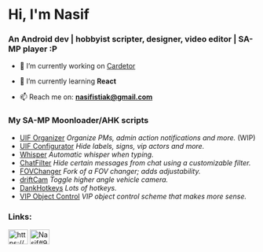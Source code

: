# Hi, I'm Nasif
### An Android dev | hobbyist scripter, designer, video editor | SA-MP player :P

- 🔭 I’m currently working on [Cardetor](https://play.google.com/store/apps/details?id=com.adetor.cardetor)

- 🌱 I’m currently learning **React**

- 📫 Reach me on: **nasifistiak@gmail.com**

### My SA-MP Moonloader/AHK scripts  
- [UIF Organizer](https://github.com/profake/UIFOrganizer) _Organize PMs, admin action notifications and more._ (WIP)   
- [UIF Configurator](https://github.com/profake/UIF-Configurator) _Hide labels, signs, vip actors and more._  
- [Whisper](https://github.com/profake/Whisper) _Automatic whisper when typing._  
- [ChatFilter](https://github.com/profake/ChatFilter) _Hide certain messages from chat using a customizable filter._  
- [FOVChanger](https://github.com/profake/SAMP-Lua-FOV-Changer) _Fork of a FOV changer; adds adjustability._
- [driftCam](https://github.com/profake/driftCam) _Toggle higher angle vehicle camera._  
- [DankHotkeys](https://github.com/profake/Nasif-s-Dank-Hotkeys) _Lots of hotkeys._  
- [VIP Object Control](https://github.com/profake/Macro-for-better-VIP-Object-Control) _VIP object control scheme that makes more sense._  

### Links:
<p align="left">
<a href="https://www.youtube.com/channel/UCAhbZJRBJY8Jxq6AepjUfcw" target="blank"><img align="center" src="https://raw.githubusercontent.com/rahuldkjain/github-profile-readme-generator/master/src/images/icons/Social/youtube.svg" alt="https://www.youtube.com/channel/ucahbzjrbjy8jxq6aepjufcw" height="30" width="40" /></a>
<a href="https://discordapp.com/users/134340142285586432" target="blank"><img align="center" src="https://raw.githubusercontent.com/rahuldkjain/github-profile-readme-generator/master/src/images/icons/Social/discord.svg" alt="Nasif#9270" height="30" width="40" /></a>
</p>
